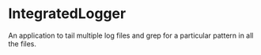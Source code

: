 IntegratedLogger
================

An application to tail multiple log files and grep for a particular pattern in all the files.
